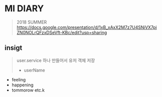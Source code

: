 # MI DIARY
> 2018 SUMMER
> https://docs.google.com/presentation/d/1xB_xAxX2M7z7U4SNiVX7piZN0NOLrQFzxDSeVft-KBc/edit?usp=sharing

## insigt
> user.service 하나 만들어서 유저 객체 저장
> - userName
 - feeling
 - happening
 - tommorow etc.k
